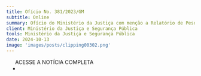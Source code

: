 ```yaml
---
title: Ofício No. 381/2023/GM
subtitle: Online
summary: Ofício do Ministério da Justiça com menção a Relatório de Pesquisa
client: Ministério da Justiça e Segurança Pública
tools: Ministério da Justiça e Segurança Pública
date: 2024-10-13
image: 'images/posts/clipping00302.png'
---
```


<div class="post__share"><ul class="share__list list-reset">ACESSE A NOTÍCIA COMPLETA<li class="share__item" style="margin-left: 10px"><a class="share__link share__facebook" style="background: #fa5657" href=https://drive.google.com/file/d/1Omcj0LiegOBs5PnEDmrQeIexmsGEqkcZ/view?pli=1
onclick=window.open(this.href, 'pop-up', 'left=20,top=20,width=500,height=500,toolbar=1,resizable=0'); return false;" title="Link" rel="nofolow"><i class="fa-solid fa-link"></i></a></li></ul></div>
<!-- <div class="gallery-box"><div class="gallery"><img src="/clipping/images/example-1.jpg" loading="lazy" alt="Project"><img src="/clipping/images/example-2.jpg" loading="lazy" alt="Project"></div><em>Gallery / <a href="https://www.freepik.com/" target="_blank">Freepic</a></em></div> -->
